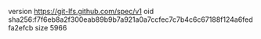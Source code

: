 version https://git-lfs.github.com/spec/v1
oid sha256:f7f6eb8a2f300eab89b9b7a921a0a7ccfec7c7b4c6c67188f124a6fedfa2efcb
size 5966
